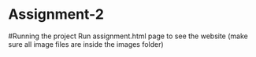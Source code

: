 # Assignment-2
#Running the project
Run assignment.html page to see the website (make sure all image files are inside the images folder)
